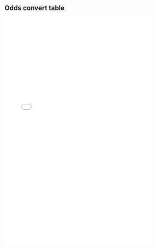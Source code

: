 Odds convert table
---

<iframe src="/Source/odds-convert-table.html" width=480 height=740 frameborder=0>
</iframe>




